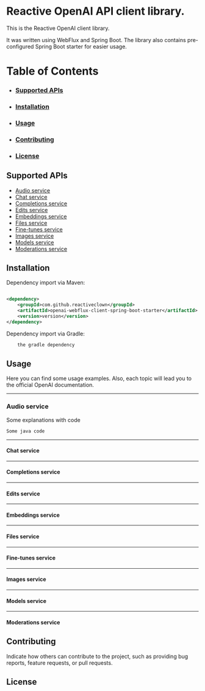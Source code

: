 # Reactive OpenAI API client library.

This is the Reactive OpenAI client library. 

It was written using WebFlux and Spring Boot. The library also contains pre-configured Spring Boot starter for easier usage.

# Table of Contents

- ### [Supported APIs](#supported)
- ### [Installation](#installation)
- ### [Usage](#usage)
- ### [Contributing](#contributing)
- ### [License](#licence)

## <a id="supported"></a>Supported APIs

- [Audio service](#audio-service)
- [Chat service](#chat-service)
- [Completions service](#completions-service)
- [Edits service](#edits-service)
- [Embeddings service](#embeddings-service)
- [Files service](#files-service)
- [Fine-tunes service](#fine-tunes-service)
- [Images service](#images-service)
- [Models service](#models-service)
- [Moderations service](#moderations-service)

## <a id="installation"></a>Installation

Dependency import via Maven:

```xml

<dependency>
    <groupId>com.github.reactiveclown</groupId>
    <artifactId>openai-webflux-client-spring-boot-starter</artifactId>
    <version>version</version>
</dependency>
```

Dependency import via Gradle:
```java
    the gradle dependency
```

## <a id="usage"></a>Usage

Here you can find some usage examples. 
Also, each topic will lead you to the official OpenAI documentation.

---
### <a id="audio-service"></a> Audio service


Some explanations with code
```java
Some java code
```

---

#### <a id="chat-service"></a>Chat service

---
#### <a id="completions-service"></a>Completions service

---
#### <a id="edits-service"></a>Edits service

---
#### <a id="embeddings-service"></a>Embeddings service

---
#### <a id="files-service"></a>Files service

---
#### <a id="fine-tunes-service"></a>Fine-tunes service

---
#### <a id="images-service"></a>Images service

---
#### <a id="models-service"></a>Models service

---
#### <a id="moderations-service"></a>Moderations service

## <a id="contributing"></a>Contributing

Indicate how others can contribute to the project, such as providing bug reports, feature requests, or pull requests.

## <a id="licence"></a>License
